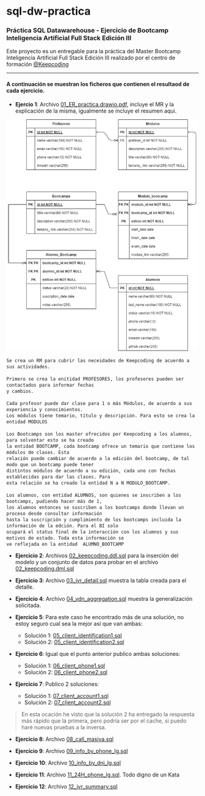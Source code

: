 # sql-dw-practica
### **Práctica SQL Datawarehouse** - Ejercicio de Bootcamp Inteligencia Artificial Full Stack Edición III

Este proyecto es un entregable para la práctica del Master Bootcamp Inteligencia Artificial Full Stack Edición III realizado por el centro de formación [@Keepcoding](https://github.com/KeepCoding)

---

#### A continuación se muestran los ficheros que contienen el resultaod de cada ejercicio.

- **Ejercio 1**: Archivo [01_ER_practica.drawio.pdf](./01_ER_practica.drawio.pdf), incluye el MR y la explicación de la misma, igualmente se incluye el resumen aqui.

![diagrama](./01_ER_practica.drawio.png)

```
Se crea un RM para cubrir las neceidades de Keepcoding de acuerdo a sus actividades.

Primero se crea la enitidad PROFESORES, los profesores pueden ser contactados para informar fechas 
y cambios. 

Cada profesor puede dar clase para 1 o más Módulos, de acuerdo a sus experiencia y conocimientos.
Los módulos tiene temario, título y descripción. Para esto se crea la entidad MODULOS

Los Bootcamps son los master ofrecidos por Keepcoding a los alumnos, para solventar esto se ha creado
la entidad BOOTCAMP, cada bootcamp ofrece un temario que contiene los módulos de clases. Esta 
relación puede cambiar de acuerdo a la edición del bootcamp, de tal modo que un bootcamp puede tener 
distintos módulos de acuerdo a su edición, cada uno con fechas establecidas para dar las clases. Para 
esta relación se ha creado la entidad N a N MODULO_BOOTCAMP.

Los alumnos, con entidad ALUMNOS, son quienes se inscriben a los bootcamps, pudiendo hacer más de 1,
los alumnos entonces se suscriben a los bootcamps donde llevan un proceso desde consultar información 
hasta la suscripción y cumplimiento de los bootcamps incluida la información de la edción. Para el BI solo 
ocupará el status final de la interacción con los alumnos y sus motivos de estado. Toda esta información se 
ve reflejada en la entidad  ALUMNO_BOOTCAMP 
```

- **Ejercicio 2**: Archivos [02_keepcoding.ddl.sql](./02_keepcoding.ddl.sql) para la inserción del modelo y un conjunto de datos para probar en el archivo [02_keepcoding.dml.sql](./02_keepcoding.dml.sql)

- **Ejercicio 3**: Archivo [03_ivr_detail.sql](./03_ivr_detail.sql) muestra la tabla creada para el detalle.

- **Ejercicio 4**: Archivo [04_vdn_aggregation.sql](./04_vdn_aggregation.sql) muestra la generalización solicitada.

- **Ejercicio 5**: Para este caso he encontrado más de una solución, no estoy seguro cual sea la mejor así que van ambas:
  - Solución 1: [05_client_identification1.sql](./05_client_identification1.sql)
  - Solución 2: [05_client_identification2.sql](./05_client_identification2.sql)

- **Ejercicio 6**: Igual que el punto anterior publico ambas soluciones:
  - Solución 1: [06_client_phone1.sql](./06_client_phone1.sql)
  - Solución 2: [06_client_phone2.sql](./06_client_phone2.sql)

- **Ejercicio 7**: Publico 2 soluciones:
  - Solución 1: [07_client_account1.sql](./07_client_account1.sql)
  - Solución 2: [07_client_account2.sql](./07_client_account2.sql)
> En esta ocación he visto que la solución 2 ha entregado la respuesta más rápido que la primera, pero podría ser por el cache, si puedo haré nuevas pruebas a la inversa.

- **Ejercicio 8**: Archivo [08_call_masiva.sql](./08_call_masiva.sql)

- **Ejercicio 9**: Archivo [09_info_by_phone_lg.sql](./09_info_by_phone_lg.sql)

- **Ejercicio 10**: Archivo [10_info_by_dni_lg.sql](./10_info_by_dni_lg.sql)

- **Ejercicio 11**: Archivo [11_24H_phone_lg.sql](./11_24H_phone_lg.sql). Todo digno de un Kata

- **Ejercicio 12**: Archivo [12_ivr_summary.sql](./12_ivr_summary.sql)